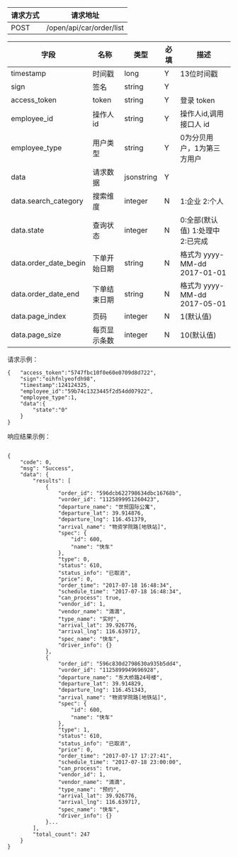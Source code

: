 请求方式|请求地址
----|---
POST|/open/api/car/order/list

字段|名称|类型|必填|描述
-----|-----|----|----|----
timestamp|时间戳 |long |Y|13位时间戳
sign|签名 |string |Y|
access_token|token | string |Y|登录 token
employee\_id| 操作人id|string |Y|操作人id,调用接口人 id
employee\_type| 用户类型|string|Y|0为分贝用户，1为第三方用户
data |请求数据| jsonstring |Y|
data.search\_category|搜索维度| integer | N | 1:企业 2:个人
data.state|查询状态|integer|N|  0:全部(默认值) 1:处理中 2:已完成
data.order\_date\_begin|下单开始日期|string| N |格式为 yyyy-MM-dd  2017-01-01
data.order\_date\_end|下单结束日期|string|N|格式为 yyyy-MM-dd 2017-05-01
data.page\_index|页码| integer | N | 1(默认值)
data.page\_size|每页显示条数| integer |N| 10(默认值)
请求示例：


```
{	"access_token":"5747fbc10f0e60e0709d8d722",
	"sign":"oihfnlyeofdh98",
	"timestamp":124124325,
	"employee_id":"59b74c1323445f2d54dd07922",
	"employee_type":1,
	"data":{
		"state":"0"
	}
}
```



响应结果示例：


```

{
    "code": 0,
    "msg": "Success",
    "data": {
        "results": [
            {
                "order_id": "596dcb622798634dbc16768b",
                "vorder_id": "1125899951260423",
                "departure_name": "世贸国际公寓",
                "departure_lat": 39.914876,
                "departure_lng": 116.451379,
                "arrival_name": "物资学院路[地铁站]",
                "spec": {
                    "id": 600,
                    "name": "快车"
                },
                "type": 0,
                "status": 610,
                "status_info": "已取消",
                "price": 0,
                "order_time": "2017-07-18 16:48:34",
                "schedule_time": "2017-07-18 16:48:34",
                "can_process": true,
                "vendor_id": 1,
                "vendor_name": "滴滴",
                "type_name": "实时",
                "arrival_lat": 39.926776,
                "arrival_lng": 116.639717,
                "spec_name": "快车",
                "driver_info": {}
            },
            {
                "order_id": "596c830d2798630a935b5dd4",
                "vorder_id": "1125899949696928",
                "departure_name": "东大桥路24号楼",
                "departure_lat": 39.914829,
                "departure_lng": 116.451343,
                "arrival_name": "物资学院路[地铁站]",
                "spec": {
                    "id": 600,
                    "name": "快车"
                },
                "type": 1,
                "status": 610,
                "status_info": "已取消",
                "price": 0,
                "order_time": "2017-07-17 17:27:41",
                "schedule_time": "2017-07-18 23:00:00",
                "can_process": true,
                "vendor_id": 1,
                "vendor_name": "滴滴",
                "type_name": "预约",
                "arrival_lat": 39.926776,
                "arrival_lng": 116.639717,
                "spec_name": "快车",
                "driver_info": {}
            }...
        ],
        "total_count": 247
    }
}

```
